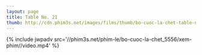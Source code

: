 ```yaml
---
layout: page
title: Table No. 21
thumb: http://cdn.phim3s.net/images/films/thumb/bo-cuoc-la-chet-table-no-21-2012.jpg
---
```

{% include jwpadv src='//phim3s.net/phim-le/bo-cuoc-la-chet_5556/xem-phim//video.mp4' %}